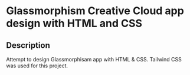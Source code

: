 # Glassmorphism Creative Cloud app design with HTML and CSS

## Description

Attempt to design Glassmorphisam app with HTML & CSS. Tailwind CSS was used for this project.
